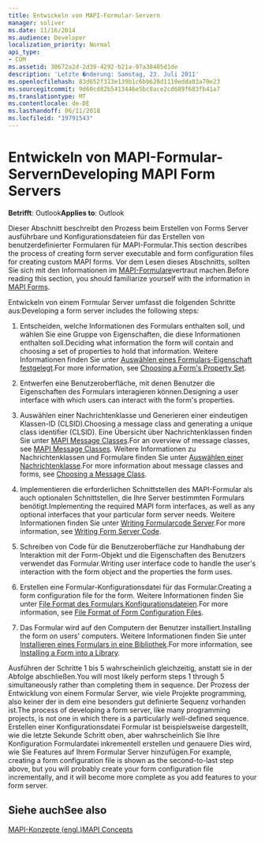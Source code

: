 ```yaml
---
title: Entwickeln von MAPI-Formular-Servern
manager: soliver
ms.date: 11/16/2014
ms.audience: Developer
localization_priority: Normal
api_type:
- COM
ms.assetid: 30672a2d-2d39-4292-b21a-97a38485d1de
description: 'Letzte �nderung: Samstag, 23. Juli 2011'
ms.openlocfilehash: 83d652f313e139b1c6bb628d1119edda03a70e23
ms.sourcegitcommit: 9d60cd82b5413446e5bc8ace2cd689f683fb41a7
ms.translationtype: MT
ms.contentlocale: de-DE
ms.lasthandoff: 06/11/2018
ms.locfileid: "19791543"
---
```

# <a name="developing-mapi-form-servers"></a><span data-ttu-id="067db-103">Entwickeln von MAPI-Formular-Servern</span><span class="sxs-lookup"><span data-stu-id="067db-103">Developing MAPI Form Servers</span></span>

  
  
<span data-ttu-id="067db-104">**Betrifft**: Outlook</span><span class="sxs-lookup"><span data-stu-id="067db-104">**Applies to**: Outlook</span></span> 
  
<span data-ttu-id="067db-105">Dieser Abschnitt beschreibt den Prozess beim Erstellen von Forms Server ausführbare und Konfigurationsdateien für das Erstellen von benutzerdefinierter Formularen für MAPI-Formular.</span><span class="sxs-lookup"><span data-stu-id="067db-105">This section describes the process of creating form server executable and form configuration files for creating custom MAPI forms.</span></span> <span data-ttu-id="067db-106">Vor dem Lesen dieses Abschnitts, sollten Sie sich mit den Informationen im [MAPI-Formulare](mapi-forms.md)vertraut machen.</span><span class="sxs-lookup"><span data-stu-id="067db-106">Before reading this section, you should familiarize yourself with the information in [MAPI Forms](mapi-forms.md).</span></span>
  
<span data-ttu-id="067db-107">Entwickeln von einem Formular Server umfasst die folgenden Schritte aus:</span><span class="sxs-lookup"><span data-stu-id="067db-107">Developing a form server includes the following steps:</span></span>
  
1. <span data-ttu-id="067db-108">Entscheiden, welche Informationen des Formulars enthalten soll, und wählen Sie eine Gruppe von Eigenschaften, die diese Informationen enthalten soll.</span><span class="sxs-lookup"><span data-stu-id="067db-108">Deciding what information the form will contain and choosing a set of properties to hold that information.</span></span> <span data-ttu-id="067db-109">Weitere Informationen finden Sie unter [Auswählen eines Formulars-Eigenschaft festgelegt](choosing-a-form-s-property-set.md).</span><span class="sxs-lookup"><span data-stu-id="067db-109">For more information, see [Choosing a Form's Property Set](choosing-a-form-s-property-set.md).</span></span>
    
2. <span data-ttu-id="067db-110">Entwerfen eine Benutzeroberfläche, mit denen Benutzer die Eigenschaften des Formulars interagieren können.</span><span class="sxs-lookup"><span data-stu-id="067db-110">Designing a user interface with which users can interact with the form's properties.</span></span>
    
3. <span data-ttu-id="067db-111">Auswählen einer Nachrichtenklasse und Generieren einer eindeutigen Klassen-ID (CLSID).</span><span class="sxs-lookup"><span data-stu-id="067db-111">Choosing a message class and generating a unique class identifier (CLSID).</span></span> <span data-ttu-id="067db-112">Eine Übersicht über Nachrichtenklassen finden Sie unter [MAPI Message Classes](mapi-message-classes.md).</span><span class="sxs-lookup"><span data-stu-id="067db-112">For an overview of message classes, see [MAPI Message Classes](mapi-message-classes.md).</span></span> <span data-ttu-id="067db-113">Weitere Informationen zu Nachrichtenklassen und Formulare finden Sie unter [Auswählen einer Nachrichtenklasse](choosing-a-message-class.md).</span><span class="sxs-lookup"><span data-stu-id="067db-113">For more information about message classes and forms, see [Choosing a Message Class](choosing-a-message-class.md).</span></span>
    
4. <span data-ttu-id="067db-114">Implementieren die erforderlichen Schnittstellen des MAPI-Formular als auch optionalen Schnittstellen, die Ihre Server bestimmten Formulars benötigt.</span><span class="sxs-lookup"><span data-stu-id="067db-114">Implementing the required MAPI form interfaces, as well as any optional interfaces that your particular form server needs.</span></span> <span data-ttu-id="067db-115">Weitere Informationen finden Sie unter [Writing Formularcode Server](writing-form-server-code.md).</span><span class="sxs-lookup"><span data-stu-id="067db-115">For more information, see [Writing Form Server Code](writing-form-server-code.md).</span></span> 
    
5. <span data-ttu-id="067db-116">Schreiben von Code für die Benutzeroberfläche zur Handhabung der Interaktion mit der Form-Objekt und die Eigenschaften des Benutzers verwendet das Formular.</span><span class="sxs-lookup"><span data-stu-id="067db-116">Writing user interface code to handle the user's interaction with the form object and the properties the form uses.</span></span>
    
6. <span data-ttu-id="067db-117">Erstellen eine Formular-Konfigurationsdatei für das Formular.</span><span class="sxs-lookup"><span data-stu-id="067db-117">Creating a form configuration file for the form.</span></span> <span data-ttu-id="067db-118">Weitere Informationen finden Sie unter [File Format des Formulars Konfigurationsdateien](file-format-of-form-configuration-files.md).</span><span class="sxs-lookup"><span data-stu-id="067db-118">For more information, see [File Format of Form Configuration Files](file-format-of-form-configuration-files.md).</span></span>
    
7. <span data-ttu-id="067db-119">Das Formular wird auf den Computern der Benutzer installiert.</span><span class="sxs-lookup"><span data-stu-id="067db-119">Installing the form on users' computers.</span></span> <span data-ttu-id="067db-120">Weitere Informationen finden Sie unter [Installieren eines Formulars in eine Bibliothek](installing-a-form-into-a-library.md).</span><span class="sxs-lookup"><span data-stu-id="067db-120">For more information, see [Installing a Form into a Library](installing-a-form-into-a-library.md).</span></span>
    
<span data-ttu-id="067db-121">Ausführen der Schritte 1 bis 5 wahrscheinlich gleichzeitig, anstatt sie in der Abfolge abschließen.</span><span class="sxs-lookup"><span data-stu-id="067db-121">You will most likely perform steps 1 through 5 simultaneously rather than completing them in sequence.</span></span> <span data-ttu-id="067db-122">Der Prozess der Entwicklung von einem Formular Server, wie viele Projekte programming, also keiner der in dem eine besonders gut definierte Sequenz vorhanden ist.</span><span class="sxs-lookup"><span data-stu-id="067db-122">The process of developing a form server, like many programming projects, is not one in which there is a particularly well-defined sequence.</span></span> <span data-ttu-id="067db-123">Erstellen einer Konfigurationsdatei Formular ist beispielsweise dargestellt, wie die letzte Sekunde Schritt oben, aber wahrscheinlich Sie Ihre Konfiguration Formulardatei inkrementell erstellen und genauere Dies wird, wie Sie Features auf Ihrem Formular Server hinzufügen.</span><span class="sxs-lookup"><span data-stu-id="067db-123">For example, creating a form configuration file is shown as the second-to-last step above, but you will probably create your form configuration file incrementally, and it will become more complete as you add features to your form server.</span></span>
  
## <a name="see-also"></a><span data-ttu-id="067db-124">Siehe auch</span><span class="sxs-lookup"><span data-stu-id="067db-124">See also</span></span>



[<span data-ttu-id="067db-125">MAPI-Konzepte (engl.)</span><span class="sxs-lookup"><span data-stu-id="067db-125">MAPI Concepts</span></span>](mapi-concepts.md)


